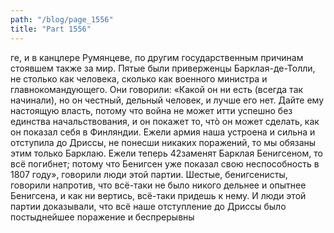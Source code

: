 ```yaml
---
path: "/blog/page_1556"
title: "Part 1556"
---
```


ге, и в канцлере Румянцеве, по другим государственным причинам стоявшем также за мир.
Пятые были приверженцы Барклая-де-Толли, не столько как человека, сколько как военного министра и главнокомандующего. Они говорили: «Какой он ни есть (всегда так начинали), но он честный, дельный человек, и лучше его нет. Дайте ему настоящую власть, потому что война не может итти успешно без единства начальствования, и он покажет то, чтò он может сделать, как он показал себя в Финляндии. Ежели армия наша устроена и сильна и отступила до Дриссы, не понесши никаких поражений, то мы обязаны этим только Барклаю. Ежели теперь 42заменят Барклая Бенигсеном, то всё погибнет; потому что Бенигсен уже показал свою неспособность в 1807 году», говорили люди этой партии.
Шестые, бенигсенисты, говорили напротив, что всё-таки не было никого дельнее и опытнее Бенигсена, и как ни вертись, всё-таки придешь к нему. И люди этой партии доказывали, что всё наше отступление до Дриссы было постыднейшее поражение и беспрерывны
